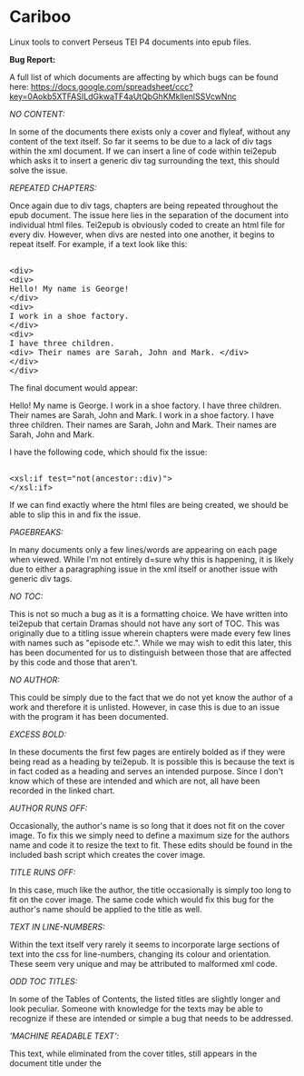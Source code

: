 
Cariboo
=======

Linux tools to convert Perseus TEI P4 documents into epub files.

<b>Bug Report:</b>

A full list of which documents are affecting by which bugs can be found here: https://docs.google.com/spreadsheet/ccc?key=0Aokb5XTFASILdGkwaTF4aUtQbGhKMkllenlSSVcwNnc

<i>NO CONTENT:</i>

In some of the documents there exists only a cover and flyleaf, without any content of the text itself. So far it seems to be due to a lack of div tags within the xml document. If we can insert a line of code within tei2epub which asks it to insert a generic div tag surrounding the text, this should solve the issue. 

<i>REPEATED CHAPTERS:</i>

Once again due to div tags, chapters are being repeated throughout the epub document. The issue here lies in the separation of the document into individual html files. Tei2epub is obviously coded to create an html file for every div. However, when divs are nested into one another, it begins to repeat itself. For example, if a text look like this:

<xmp>
<div>
<div>
Hello! My name is George!
</div>
<div>
I work in a shoe factory.
</div>
<div> 
I have three children. 
<div> Their names are Sarah, John and Mark. </div>
</div>
</div>
</xmp>

The final document would appear:

Hello! My name is George.
I work in a shoe factory.
I have three children. 
Their names are Sarah, John and Mark.
I work in a shoe factory.
I have three children.
Their names are Sarah, John and Mark.
Their names are Sarah, John and Mark.

I have the following code, which should fix the issue:

<xmp>
<xsl:if test="not(ancestor::div)">
</xsl:if>
</xmp>

If we can find exactly where the html files are being created, we should be able to slip this in and fix the issue.

<i>PAGEBREAKS:</i>

In many documents only a few lines/words are appearing on each page when viewed. While I'm not entirely d=sure why this is happening, it is likely due to either a paragraphing issue in the xml itself or another issue with generic div tags.

<i>NO TOC:</i>

This is not so much a bug as it is a formatting choice. We have written into tei2epub that certain Dramas should not have any sort of TOC. This was originally due to a titling issue wherein chapters were made every few lines with names such as "episode etc.". While we may wish to edit this later, this has been documented for us to distinguish between those that are affected by this code and those that aren't. 

<i>NO AUTHOR:</i>

This could be simply due to the fact that we do not yet know the author of a work and therefore it is unlisted. However, in case this is due to an issue with the program it has been documented. 

<i>EXCESS BOLD:</i>

In these documents the first few pages are entirely bolded as if they were being read as a heading by tei2epub. It is possible this is because the text is in fact coded as a heading and serves an intended purpose. Since I don't know which of these are intended and which are not, all have been recorded in the linked chart. 

<i>AUTHOR RUNS OFF:</i>

Occasionally, the author's name is so long that it does not fit on the cover image. To fix this we simply need to define a maximum size for the authors name and code it to resize the text to fit. These edits should be found in the included bash script which creates the cover image. 

<i>TITLE RUNS OFF:</i>

In this case, much like the author, the title occasionally is simply too long to fit on the cover image. The same code which would fix this bug for the author's name should be applied to the title as well. 

<i>TEXT IN LINE-NUMBERS:</i>

Within the text itself very rarely it seems to incorporate large sections of text into the css for line-numbers, changing its colour and orientation. These seem very unique and may be attributed to malformed xml code. 

<i>ODD TOC TITLES:</i>

In some of the Tables of Contents, the listed titles are slightly longer and look peculiar. Someone with knowledge for the texts may be able to recognize if these are intended or simple a bug that needs to be addressed. 

<i>'MACHINE READABLE TEXT':</i>

This text, while eliminated from the cover titles, still appears in the document title under the <title> element, meaning on devices it is still listed with this text included. This needs to be removed so that it does not appear in the official title for the epub.
